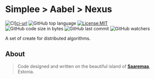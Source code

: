 # Simplee > Aabel > Nexus

![CI][ci-badge]][ci-url]
![GitHub top language][lang-badge]
[![License:MIT][license-badge]][license-url]
![GitHub code size in bytes][size-badge]
![GitHub last commit][last-commit-badge]
![GitHub watchers][watchers-badge]

A set of create for distributed algorithms.

## About
> Code designed and written on the beautiful island of [**Saaremaa**][url_estonia], Estonia.

[crates-url]: https://crates.io/crates/aabel-nexus-rs
[ci-badge]: https://github.com/veminovici/aabel-nexus-rs/actions/workflows/ci.yml/badge.svg?branch=main
[ci-url]: https://github.com/veminovici/aabel-nexus-rs/actions/workflows/ci.yml
[lang-badge]: https://img.shields.io/github/languages/top/veminovici/aabel-nexus-rs
[license-badge]: https://img.shields.io/badge/License-MIT-yellow.svg
[license-url]: https://opensource.org/licenses/MIT
[size-badge]: https://img.shields.io/github/languages/code-size/veminovici/aabel-nexus-rs
[last-commit-badge]: https://img.shields.io/github/last-commit/veminovici/aabel-nexus-rs
[watchers-badge]: https://img.shields.io/github/watchers/veminovici/aabel-nexus-rs
[url_estonia]: https://goo.gl/maps/DmB9ewY2R3sPGFnTA